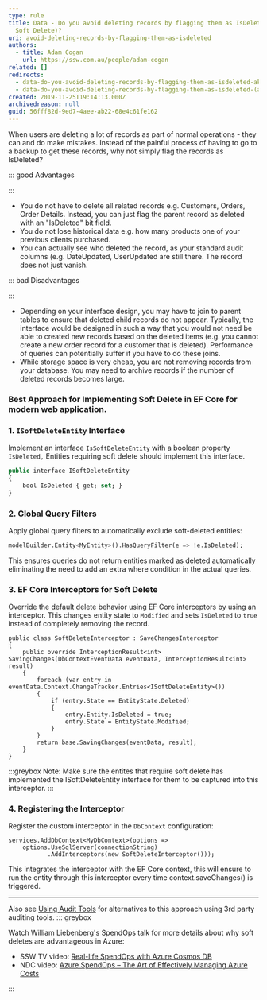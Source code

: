```yaml
---
type: rule
title: Data - Do you avoid deleting records by flagging them as IsDeleted (aka
  Soft Delete)?
uri: avoid-deleting-records-by-flagging-them-as-isdeleted
authors:
  - title: Adam Cogan
    url: https://ssw.com.au/people/adam-cogan
related: []
redirects:
  - data-do-you-avoid-deleting-records-by-flagging-them-as-isdeleted-aka-soft-delete
  - data-do-you-avoid-deleting-records-by-flagging-them-as-isdeleted-(aka-soft-delete)
created: 2019-11-25T19:14:13.000Z
archivedreason: null
guid: 56fff82d-9ed7-4aee-ab22-68e4c61fe162
---
```

When users are deleting a lot of records as part of normal operations - they can and do make mistakes. Instead of the painful process of having to go to a backup to get these records, why not simply flag the records as IsDeleted?

<!--endintro-->

::: good
Advantages

:::

* You do not have to delete all related records e.g. Customers, Orders, Order Details. Instead, you can just flag the parent record as deleted with an "IsDeleted" bit field.
* You do not lose historical data e.g. how many products one of your previous clients purchased.
* You can actually see who deleted the record, as your standard audit columns (e.g. DateUpdated, UserUpdated are still there. The record does not just vanish.

::: bad
Disadvantages

:::

* Depending on your interface design, you may have to join to parent tables to ensure that deleted child records do not appear. Typically, the interface would be designed in such a way that you would not need be able to created new records based on the deleted items (e.g. you cannot create a new order record for a customer that is deleted). Performance of queries can potentially suffer if you have to do these joins.
* While storage space is very cheap, you are not removing records from your database. You may need to archive records if the number of deleted records becomes large.

### Best Approach for Implementing Soft Delete in EF Core for modern web application.

### 1. `ISoftDeleteEntity` Interface

Implement an interface `IsSoftDeleteEntity` with a boolean property `IsDeleted,` Entities requiring soft delete should implement this interface.

```sql
public interface ISoftDeleteEntity
{
    bool IsDeleted { get; set; }
}
```

### 2. Global Query Filters

Apply global query filters to automatically exclude soft-deleted entities:

```sql
modelBuilder.Entity<MyEntity>().HasQueryFilter(e => !e.IsDeleted);
```

This ensures queries do not return entities marked as deleted automatically eliminating the need to add an extra where condition in the actual queries.

### 3. EF Core Interceptors for Soft Delete

Override the default delete behavior using EF Core interceptors by using an interceptor. This changes entity state to `Modified` and sets `IsDeleted` to `true` instead of completely removing the record.

```chsarp
public class SoftDeleteInterceptor : SaveChangesInterceptor
{
    public override InterceptionResult<int> SavingChanges(DbContextEventData eventData, InterceptionResult<int> result)
    {
        foreach (var entry in eventData.Context.ChangeTracker.Entries<ISoftDeleteEntity>())
        {
            if (entry.State == EntityState.Deleted)
            {
                entry.Entity.IsDeleted = true;
                entry.State = EntityState.Modified;
            }
        }
        return base.SavingChanges(eventData, result);
    }
}
```

:::greybox
Note: Make sure the entites that require soft delete has implemented the ISoftDeleteEntity interface for them to be captured into this interceptor.
:::

### 4. Registering the Interceptor

Register the custom interceptor in the `DbContext` configuration:

```chsarp
services.AddDbContext<MyDbContext>(options =>
    options.UseSqlServer(connectionString)
           .AddInterceptors(new SoftDeleteInterceptor()));
```

This integrates the interceptor with the EF Core context, this will ensure to run the entity through this interceptor every time context.saveChanges() is triggered.

- - -

Also see [Using Audit Tools](/use-temporal-tables-to-audit-data-changes) for alternatives to this approach using 3rd party auditing tools.
::: greybox

Watch William Liebenberg's SpendOps talk for more details about why soft deletes are advantageous in Azure:

* SSW TV video: 
         [Real-life SpendOps with Azure Cosmos DB](https://www.youtube.com/watch?v=qfPQR8XlwFo)
* NDC video: 
         [Azure SpendOps – The Art of Effectively Managing Azure Costs](https://www.youtube.com/watch?v=zxSlKiWOOzw)

:::